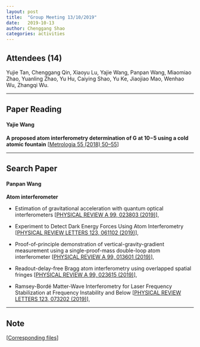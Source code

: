 ```yaml
---
layout: post
title:  "Group Meeting 13/10/2019"
date:   2019-10-13
author: Chenggang Shao
categories: activities
---
```


## Attendees (14)

Yujie Tan, Chenggang Qin, Xiaoyu Lu, Yajie Wang, Panpan Wang, Miaomiao Zhao, Yuanling Zhao, Yu Hu, Caiying Shao, Yu Ke, Jiaojiao Mao, Wenhao Wu, Zhangqi Wu.

---

## Paper Reading

#### Yajie Wang

**A proposed atom interferometry determination of G at 10−5 using a cold atomic fountain** 
[[Metrologia 55 (2018) 50–55](https://iopscience.iop.org/article/10.1088/1681-7575/aa8fd8/pdf)]

---

## Search Paper 

#### Panpan Wang

**Atom interferometer**

- Estimation of gravitational acceleration with quantum optical interferometers
[[PHYSICAL REVIEW A 99, 023803 (2019)](https://journals.aps.org/pra/abstract/10.1103/PhysRevA.99.023803)], 

- Experiment to Detect Dark Energy Forces Using Atom Interferometry
[[PHYSICAL REVIEW LETTERS 123, 061102 (2019)](https://journals.aps.org/prl/abstract/10.1103/PhysRevLett.123.061102)], 

- Proof-of-principle demonstration of vertical-gravity-gradient measurement using a single-proof-mass double-loop atom interferometer
[[PHYSICAL REVIEW A 99, 013601 (2019)](https://journals.aps.org/pra/abstract/10.1103/PhysRevA.99.013601)],

- Readout-delay-free Bragg atom interferometry using overlapped spatial fringes
[[PHYSICAL REVIEW A 99, 023615 (2019)](https://journals.aps.org/pra/pdf/10.1103/PhysRevA.99.023615)], 

- Ramsey-Bordé Matter-Wave Interferometry for Laser Frequency Stabilization at   Frequency Instability and Below
[[PHYSICAL REVIEW LETTERS 123, 073202 (2019)](https://journals.aps.org/prl/pdf/10.1103/PhysRevLett.123.073202)],


---


## Note

[[Corresponding files](https://mail.163.com/js6/main.jsp?sid=FABTcnArCrcSAwSWBXrrqIVMjXErgZSA&df=unknow#module=read.ReadModule%7C%7B%22area%22%3A%22normal%22%2C%22isThread%22%3Afalse%2C%22viewType%22%3A%22%22%2C%22id%22%3A%22201%3A1tbiyQoY0lQHGBUtTgAAs0%22%2C%22fid%22%3A1%7D)]

